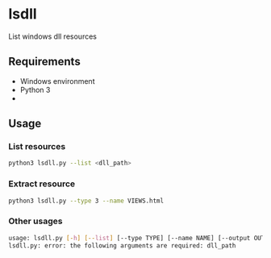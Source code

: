 # lsdll
List windows dll resources 

## Requirements
- Windows environment
- Python 3
- 
## Usage 

### List resources 
```bash 
python3 lsdll.py --list <dll_path>
``` 
### Extract resource 
```bash 
python3 lsdll.py --type 3 --name VIEWS.html
``` 
### Other usages
```bash
usage: lsdll.py [-h] [--list] [--type TYPE] [--name NAME] [--output OUTPUT] dll_path
lsdll.py: error: the following arguments are required: dll_path
```
